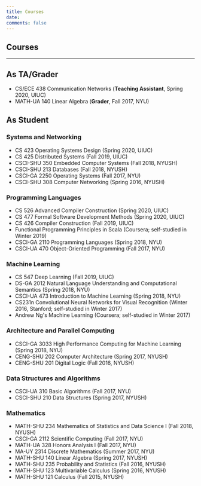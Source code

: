 ```yaml
---
title: Courses
date:
comments: false
---
```


## **Courses**

***

## As TA/Grader

* CS/ECE 438 Communication Networks (**Teaching Assistant**, Spring 2020, UIUC)
* MATH-UA 140 Linear Algebra (**Grader**, Fall 2017, NYU)

## As Student

### Systems and Networking

* CS 423 Operating Systems Design (Spring 2020, UIUC)
* CS 425 Distributed Systems (Fall 2019, UIUC)
* CSCI-SHU 350 Embedded Computer Systems (Fall 2018, NYUSH)
* CSCI-SHU 213 Databases (Fall 2018, NYUSH)
* CSCI-GA 2250 Operating Systems (Fall 2017, NYU)
* CSCI-SHU 308 Computer Networking (Spring 2016, NYUSH)

### Programming Languages

* CS 526 Advanced Compiler Construction (Spring 2020, UIUC)
* CS 477 Formal Software Development Methods (Spring 2020, UIUC)
* CS 426 Compiler Construction (Fall 2019, UIUC)
* Functional Programming Principles in Scala (Coursera; self-studied in Winter 2019)
* CSCI-GA 2110 Programming Languages (Spring 2018, NYU)
* CSCI-UA 470 Object-Oriented Programming (Fall 2017, NYU)

### Machine Learning

* CS 547 Deep Learning (Fall 2019, UIUC)
* DS-GA 2012 Natural Language Understanding and Computational Semantics (Spring 2018, NYU)
* CSCI-UA 473 Introduction to Machine Learning (Spring 2018, NYU)
* CS231n Convolutional Neural Networks for Visual Recognition (Winter 2016, Stanford; self-studied in Winter 2017)
* Andrew Ng's Machine Learning (Coursera; self-studied in Winter 2017)

### Architecture and Parallel Computing

* CSCI-GA 3033 High Performance Computing for Machine Learning (Spring 2018, NYU)
* CENG-SHU 202 Computer Architecture (Spring 2017, NYUSH)
* CENG-SHU 201 Digital Logic (Fall 2016, NYUSH)

### Data Structures and Algorithms

* CSCI-UA 310 Basic Algorithms (Fall 2017, NYU)
* CSCI-SHU 210 Data Structures (Spring 2017, NYUSH)

### Mathematics

* MATH-SHU 234 Mathematics of Statistics and Data Science I (Fall 2018, NYUSH)
* CSCI-GA 2112 Scientific Computing (Fall 2017, NYU)
* MATH-UA 328 Honors Analysis I (Fall 2017, NYU)
* MA-UY 2314 Discrete Mathematics (Summer 2017, NYU)
* MATH-SHU 140 Linear Algebra (Spring 2017, NYUSH)
* MATH-SHU 235 Probability and Statistics (Fall 2016, NYUSH)
* MATH-SHU 123 Multivariable Calculus (Spring 2016, NYUSH)
* MATH-SHU 121 Calculus (Fall 2015, NYUSH)
